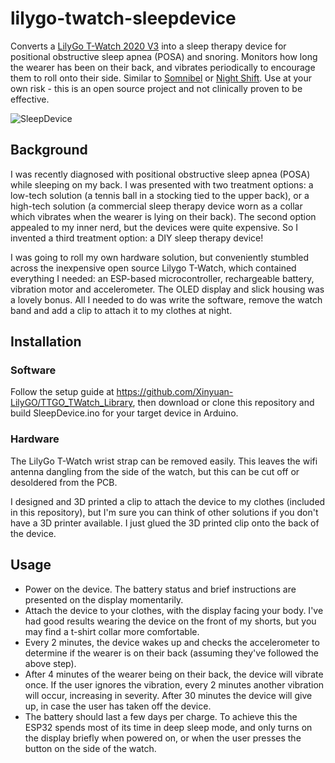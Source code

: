 # lilygo-twatch-sleepdevice
Converts a [LilyGo T-Watch 2020 V3](https://www.lilygo.cc/products/t-watch-2020-v3) into a sleep therapy device for positional obstructive sleep apnea (POSA) and snoring. Monitors how long the wearer has been on their back, and vibrates periodically to encourage them to roll onto their side. Similar to [Somnibel](https://somnibel.eu) or [Night Shift](https://nightshifttherapy.com). Use at your own risk - this is an open source project and not clinically proven to be effective.

![SleepDevice](https://github.com/a1studmuffin/lilygo-twatch-sleepdevice/assets/6295625/cdb76fb6-1317-4a38-9692-305ed1191a97)

## Background

I was recently diagnosed with positional obstructive sleep apnea (POSA) while sleeping on my back. I was presented with two treatment options: a low-tech solution (a tennis ball in a stocking tied to the upper back), or a high-tech solution (a commercial sleep therapy device worn as a collar which vibrates when the wearer is lying on their back). The second option appealed to my inner nerd, but the devices were quite expensive. So I invented a third treatment option: a DIY sleep therapy device!

I was going to roll my own hardware solution, but conveniently stumbled across the inexpensive open source Lilygo T-Watch, which contained everything I needed: an ESP-based microcontroller, rechargeable battery, vibration motor and accelerometer. The OLED display and slick housing was a lovely bonus. All I needed to do was write the software, remove the watch band and add a clip to attach it to my clothes at night.

## Installation

### Software

Follow the setup guide at https://github.com/Xinyuan-LilyGO/TTGO_TWatch_Library, then download or clone this repository and build SleepDevice.ino for your target device in Arduino.

### Hardware

The LilyGo T-Watch wrist strap can be removed easily. This leaves the wifi antenna dangling from the side of the watch, but this can be cut off or desoldered from the PCB.

I designed and 3D printed a clip to attach the device to my clothes (included in this repository), but I'm sure you can think of other solutions if you don't have a 3D printer available. I just glued the 3D printed clip onto the back of the device.

## Usage

- Power on the device. The battery status and brief instructions are presented on the display momentarily.
- Attach the device to your clothes, with the display facing your body. I've had good results wearing the device on the front of my shorts, but you may find a t-shirt collar more comfortable.
- Every 2 minutes, the device wakes up and checks the accelerometer to determine if the wearer is on their back (assuming they've followed the above step).
- After 4 minutes of the wearer being on their back, the device will vibrate once. If the user ignores the vibration, every 2 minutes another vibration will occur, increasing in severity. After 30 minutes the device will give up, in case the user has taken off the device.
- The battery should last a few days per charge. To achieve this the ESP32 spends most of its time in deep sleep mode, and only turns on the display briefly when powered on, or when the user presses the button on the side of the watch.
